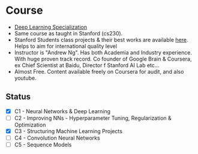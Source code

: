 # Course
- [Deep Learning Specialization](https://www.coursera.org/specializations/deep-learning)
- Same course as taught in Stanford (cs230).
- Stanford Students class projects & their best works are available [here](https://cs230.stanford.edu/project/). Helps to aim for international quality level
- Instructor is "Andrew Ng". Has both Academia and Industry experience. With huge proven track record. Co founder of Google Brain & Coursera, ex Chief Scientist at Baidu, Director f Stanford AI Lab etc...
- Almost Free. Content available freely on Coursera for audit, and also youtube.
## Status
- [x] C1 - Neural Networks & Deep Learning
- [ ] C2 - Improving NNs - Hyperparameter Tuning, Regularization & Optimization
- [x] C3 - Structuring Machine Learning Projects
- [ ] C4 - Convolution Neural Networks
- [ ] C5 - Sequence Models